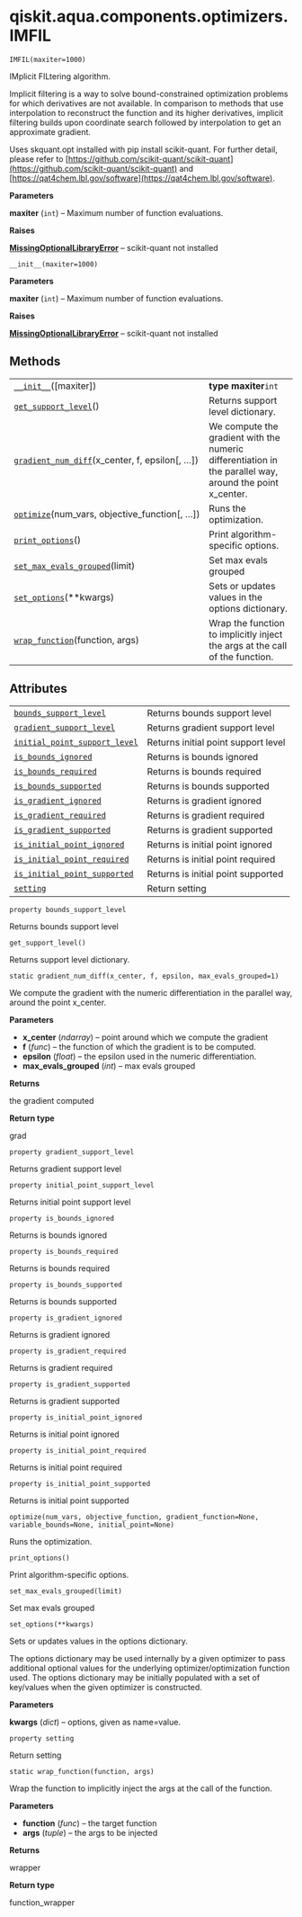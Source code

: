 <span id="qiskit-aqua-components-optimizers-imfil" />

# qiskit.aqua.components.optimizers.IMFIL

<span id="undefined" />

`IMFIL(maxiter=1000)`

IMplicit FILtering algorithm.

Implicit filtering is a way to solve bound-constrained optimization problems for which derivatives are not available. In comparison to methods that use interpolation to reconstruct the function and its higher derivatives, implicit filtering builds upon coordinate search followed by interpolation to get an approximate gradient.

Uses skquant.opt installed with pip install scikit-quant. For further detail, please refer to [https://github.com/scikit-quant/scikit-quant](https://github.com/scikit-quant/scikit-quant) and [https://qat4chem.lbl.gov/software](https://qat4chem.lbl.gov/software).

**Parameters**

**maxiter** (`int`) – Maximum number of function evaluations.

**Raises**

[**MissingOptionalLibraryError**](qiskit.aqua.MissingOptionalLibraryError#qiskit.aqua.MissingOptionalLibraryError "qiskit.aqua.MissingOptionalLibraryError") – scikit-quant not installed

<span id="undefined" />

`__init__(maxiter=1000)`

**Parameters**

**maxiter** (`int`) – Maximum number of function evaluations.

**Raises**

[**MissingOptionalLibraryError**](qiskit.aqua.MissingOptionalLibraryError#qiskit.aqua.MissingOptionalLibraryError "qiskit.aqua.MissingOptionalLibraryError") – scikit-quant not installed

## Methods

|                                                                                                                                                                            |                                                                                                           |
| -------------------------------------------------------------------------------------------------------------------------------------------------------------------------- | --------------------------------------------------------------------------------------------------------- |
| [`__init__`](#qiskit.aqua.components.optimizers.IMFIL.__init__ "qiskit.aqua.components.optimizers.IMFIL.__init__")(\[maxiter])                                             | **type maxiter**`int`                                                                                     |
| [`get_support_level`](#qiskit.aqua.components.optimizers.IMFIL.get_support_level "qiskit.aqua.components.optimizers.IMFIL.get_support_level")()                            | Returns support level dictionary.                                                                         |
| [`gradient_num_diff`](#qiskit.aqua.components.optimizers.IMFIL.gradient_num_diff "qiskit.aqua.components.optimizers.IMFIL.gradient_num_diff")(x\_center, f, epsilon\[, …]) | We compute the gradient with the numeric differentiation in the parallel way, around the point x\_center. |
| [`optimize`](#qiskit.aqua.components.optimizers.IMFIL.optimize "qiskit.aqua.components.optimizers.IMFIL.optimize")(num\_vars, objective\_function\[, …])                   | Runs the optimization.                                                                                    |
| [`print_options`](#qiskit.aqua.components.optimizers.IMFIL.print_options "qiskit.aqua.components.optimizers.IMFIL.print_options")()                                        | Print algorithm-specific options.                                                                         |
| [`set_max_evals_grouped`](#qiskit.aqua.components.optimizers.IMFIL.set_max_evals_grouped "qiskit.aqua.components.optimizers.IMFIL.set_max_evals_grouped")(limit)           | Set max evals grouped                                                                                     |
| [`set_options`](#qiskit.aqua.components.optimizers.IMFIL.set_options "qiskit.aqua.components.optimizers.IMFIL.set_options")(\*\*kwargs)                                    | Sets or updates values in the options dictionary.                                                         |
| [`wrap_function`](#qiskit.aqua.components.optimizers.IMFIL.wrap_function "qiskit.aqua.components.optimizers.IMFIL.wrap_function")(function, args)                          | Wrap the function to implicitly inject the args at the call of the function.                              |

## Attributes

|                                                                                                                                                                             |                                     |
| --------------------------------------------------------------------------------------------------------------------------------------------------------------------------- | ----------------------------------- |
| [`bounds_support_level`](#qiskit.aqua.components.optimizers.IMFIL.bounds_support_level "qiskit.aqua.components.optimizers.IMFIL.bounds_support_level")                      | Returns bounds support level        |
| [`gradient_support_level`](#qiskit.aqua.components.optimizers.IMFIL.gradient_support_level "qiskit.aqua.components.optimizers.IMFIL.gradient_support_level")                | Returns gradient support level      |
| [`initial_point_support_level`](#qiskit.aqua.components.optimizers.IMFIL.initial_point_support_level "qiskit.aqua.components.optimizers.IMFIL.initial_point_support_level") | Returns initial point support level |
| [`is_bounds_ignored`](#qiskit.aqua.components.optimizers.IMFIL.is_bounds_ignored "qiskit.aqua.components.optimizers.IMFIL.is_bounds_ignored")                               | Returns is bounds ignored           |
| [`is_bounds_required`](#qiskit.aqua.components.optimizers.IMFIL.is_bounds_required "qiskit.aqua.components.optimizers.IMFIL.is_bounds_required")                            | Returns is bounds required          |
| [`is_bounds_supported`](#qiskit.aqua.components.optimizers.IMFIL.is_bounds_supported "qiskit.aqua.components.optimizers.IMFIL.is_bounds_supported")                         | Returns is bounds supported         |
| [`is_gradient_ignored`](#qiskit.aqua.components.optimizers.IMFIL.is_gradient_ignored "qiskit.aqua.components.optimizers.IMFIL.is_gradient_ignored")                         | Returns is gradient ignored         |
| [`is_gradient_required`](#qiskit.aqua.components.optimizers.IMFIL.is_gradient_required "qiskit.aqua.components.optimizers.IMFIL.is_gradient_required")                      | Returns is gradient required        |
| [`is_gradient_supported`](#qiskit.aqua.components.optimizers.IMFIL.is_gradient_supported "qiskit.aqua.components.optimizers.IMFIL.is_gradient_supported")                   | Returns is gradient supported       |
| [`is_initial_point_ignored`](#qiskit.aqua.components.optimizers.IMFIL.is_initial_point_ignored "qiskit.aqua.components.optimizers.IMFIL.is_initial_point_ignored")          | Returns is initial point ignored    |
| [`is_initial_point_required`](#qiskit.aqua.components.optimizers.IMFIL.is_initial_point_required "qiskit.aqua.components.optimizers.IMFIL.is_initial_point_required")       | Returns is initial point required   |
| [`is_initial_point_supported`](#qiskit.aqua.components.optimizers.IMFIL.is_initial_point_supported "qiskit.aqua.components.optimizers.IMFIL.is_initial_point_supported")    | Returns is initial point supported  |
| [`setting`](#qiskit.aqua.components.optimizers.IMFIL.setting "qiskit.aqua.components.optimizers.IMFIL.setting")                                                             | Return setting                      |

<span id="undefined" />

`property bounds_support_level`

Returns bounds support level

<span id="undefined" />

`get_support_level()`

Returns support level dictionary.

<span id="undefined" />

`static gradient_num_diff(x_center, f, epsilon, max_evals_grouped=1)`

We compute the gradient with the numeric differentiation in the parallel way, around the point x\_center.

**Parameters**

*   **x\_center** (*ndarray*) – point around which we compute the gradient
*   **f** (*func*) – the function of which the gradient is to be computed.
*   **epsilon** (*float*) – the epsilon used in the numeric differentiation.
*   **max\_evals\_grouped** (*int*) – max evals grouped

**Returns**

the gradient computed

**Return type**

grad

<span id="undefined" />

`property gradient_support_level`

Returns gradient support level

<span id="undefined" />

`property initial_point_support_level`

Returns initial point support level

<span id="undefined" />

`property is_bounds_ignored`

Returns is bounds ignored

<span id="undefined" />

`property is_bounds_required`

Returns is bounds required

<span id="undefined" />

`property is_bounds_supported`

Returns is bounds supported

<span id="undefined" />

`property is_gradient_ignored`

Returns is gradient ignored

<span id="undefined" />

`property is_gradient_required`

Returns is gradient required

<span id="undefined" />

`property is_gradient_supported`

Returns is gradient supported

<span id="undefined" />

`property is_initial_point_ignored`

Returns is initial point ignored

<span id="undefined" />

`property is_initial_point_required`

Returns is initial point required

<span id="undefined" />

`property is_initial_point_supported`

Returns is initial point supported

<span id="undefined" />

`optimize(num_vars, objective_function, gradient_function=None, variable_bounds=None, initial_point=None)`

Runs the optimization.

<span id="undefined" />

`print_options()`

Print algorithm-specific options.

<span id="undefined" />

`set_max_evals_grouped(limit)`

Set max evals grouped

<span id="undefined" />

`set_options(**kwargs)`

Sets or updates values in the options dictionary.

The options dictionary may be used internally by a given optimizer to pass additional optional values for the underlying optimizer/optimization function used. The options dictionary may be initially populated with a set of key/values when the given optimizer is constructed.

**Parameters**

**kwargs** (*dict*) – options, given as name=value.

<span id="undefined" />

`property setting`

Return setting

<span id="undefined" />

`static wrap_function(function, args)`

Wrap the function to implicitly inject the args at the call of the function.

**Parameters**

*   **function** (*func*) – the target function
*   **args** (*tuple*) – the args to be injected

**Returns**

wrapper

**Return type**

function\_wrapper
